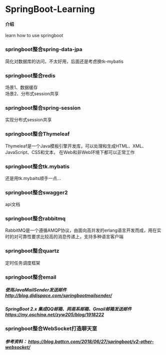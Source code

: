 # SpringBoot-Learning

#### 介绍
learn how to use springboot

### springboot整合spring-data-jpa
简化对数据库的访问，不太好用，后面还是考虑换tk-mybatis

### springboot整合redis
场景1、数据缓存<br/>
场景2、分布式session共享

### springboot整合spring-session
实现分布式session共享

### springboot整合Thymeleaf
Thymeleaf是一个Java模板引擎开发库，可以处理和生成HTML、XML、JavaScript、CSS和文本，
在Web和非Web环境下都可以正常工作

### springboot整合tk.mybatis
还是用tk.mybaits顺手一点...

### springboot整合swagger2
api文档

### springboot整合rabbitmq
RabbitMQ是一个遵循AMQP协议，由面向高并发的erlang语言开发而成，用在实时的对可靠性要求比较高的消息传递上，支持多种语言客户端

### springboot整合quartz
定时任务调度框架

### springboot整合email
##### 使用JavaMailSender发送邮件 http://blog.didispace.com/springbootmailsender/
##### SpringBoot 2.x 集成QQ邮箱、网易系邮箱、Gmail邮箱发送邮件 https://my.oschina.net/zyw205/blog/1918222

### springboot整合WebSocket打造聊天室
##### 参考资料： https://blog.battcn.com/2018/06/27/springboot/v2-other-websocket/
